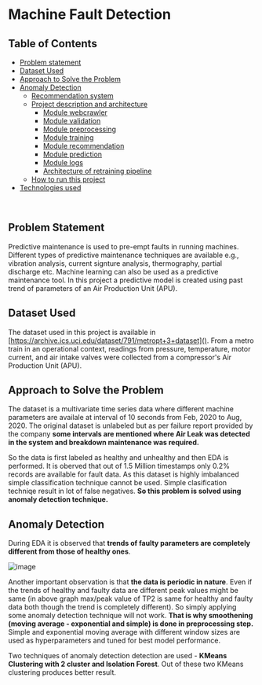 # Machine Fault Detection
## Table of Contents
- [Problem statement](#problem-statement)
- [Dataset Used](#dataset-used)
- [Approach to Solve the Problem](#approach-to-solve-the-problem)
- [Anomaly Detection](#anomaly-detection)
    - [Recommendation system](#4-build-a-simple-recommendation-system-to-recommend-similar-laptops)
  - [Project description and architecture](#project-architecture)
    - [Module webcrawler](#1-webcrawler)
    - [Module validation](#2-validation)
    - [Module preprocessing](#3-preprocessing)
    - [Module training](#4-training)
    - [Module recommendation](#5-recommendation)
    - [Module prediction](#6-prediction)
    - [Module logs](#7-logs)
    - [Architecture of retraining pipeline](#here-is-the-architecture-of-retraining-pipeline)
  - [How to run this project](#how-to-run-this-project)
 - [Technologies used](#technologies-used)

&nbsp;

## Problem Statement
Predictive maintenance is used to pre-empt faults in running machines. Different types of predictive maintenance techniques are available e.g., vibration analysis, current signture analysis, thermography, partial discharge etc. Machine learning can also be used as a predictive maintenance tool. In this project a predictive model is created using past trend of parameters of an Air Production Unit (APU).

## Dataset Used
The dataset used in this project is available in [https://archive.ics.uci.edu/dataset/791/metropt+3+dataset](). From a metro train in an operational context, readings from pressure, temperature, motor current, and air intake valves were collected from a compressor's Air Production Unit (APU). 

## Approach to Solve the Problem
The dataset is a multivariate time series data where different machine parameters are availale at interval of 10 seconds from Feb, 2020 to Aug, 2020. The original dataset is unlabeled but as per failure report provided by the company **some intervals are mentioned where Air Leak was detected in the system and breakdown maintenance was required.**

So the data is first labeled as healthy and unhealthy and then EDA is performed. It is oberved that out of 1.5 Million timestamps only 0.2% records are available for fault data. As this dataset is highly imbalanced simple classification technique cannot be used. Simple clasification techniqe result in lot of false negatives. **So this problem is solved using anomaly detection technique.**

## Anomaly Detection
During EDA it is observed that **trends of faulty parameters are completely different from those of healthy ones**. 

![image](https://github.com/arnabroy734/machine_fault_detection/assets/86049035/5ab5f836-38db-42ec-aad3-e469d3c2556f)

Another important observation is that **the data is periodic in nature**. Even if the trends of healthy and faulty data are different peak values might be same (in above graph max/peak value of TP2 is same for healthy and faulty data both though the trend is completely different). So simply applying some anomaly detection technique will not work. **That is why smoothening (moving average - exponential and simple) is done in preprocessing step.** Simple and exponential moving average with different window sizes are used as hyperparameters and tuned for best model performance.

Two techniques of anomaly detection detection are used - **KMeans Clustering with 2 cluster and Isolation Forest**. Out of these two KMeans clustering produces better result.



